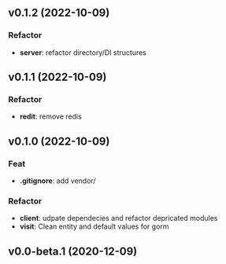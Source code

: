 ## v0.1.2 (2022-10-09)

### Refactor

- **server**: refactor directory/DI structures

## v0.1.1 (2022-10-09)

### Refactor

- **redit**: remove redis

## v0.1.0 (2022-10-09)

### Feat

- **.gitignore**: add vendor/

### Refactor

- **client**: udpate dependecies and refactor depricated modules
- **visit**: Clean entity and default values for gorm

## v0.0-beta.1 (2020-12-09)
